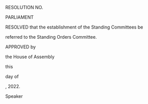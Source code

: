 RESOLUTION NO.

PARLIAMENT

RESOLVED  that  the  establishment  of  the  Standing  Committees  be

referred to the Standing Orders Committee.

APPROVED  by

the  House  of  Assembly

this

  day  of

, 2022.

Speaker

